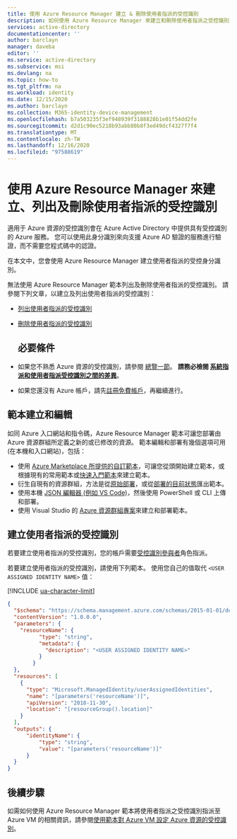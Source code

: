```yaml
---
title: 使用 Azure Resource Manager 建立 & 刪除使用者指派的受控識別
description: 如何使用 Azure Resource Manager 來建立和刪除使用者指派之受控識別的逐步指示。
services: active-directory
documentationcenter: ''
author: barclayn
manager: daveba
editor: ''
ms.service: active-directory
ms.subservice: msi
ms.devlang: na
ms.topic: how-to
ms.tgt_pltfrm: na
ms.workload: identity
ms.date: 12/15/2020
ms.author: barclayn
ms.collection: M365-identity-device-management
ms.openlocfilehash: b7a503235f3ef948939f3188828b1e01f54dd2fe
ms.sourcegitcommit: d2d1c90ec5218b93abb80b8f3ed49dcf4327f7f4
ms.translationtype: MT
ms.contentlocale: zh-TW
ms.lasthandoff: 12/16/2020
ms.locfileid: "97588619"
---
```

# <a name="create-list-and-delete-a-user-assigned-managed-identity-using-azure-resource-manager"></a>使用 Azure Resource Manager 來建立、列出及刪除使用者指派的受控識別


適用于 Azure 資源的受控識別會在 Azure Active Directory 中提供具有受控識別的 Azure 服務。 您可以使用此身分識別來向支援 Azure AD 驗證的服務進行驗證，而不需要您程式碼中的認證。 

在本文中，您會使用 Azure Resource Manager 建立使用者指派的受控身分識別。

無法使用 Azure Resource Manager 範本列出及刪除使用者指派的受控識別。  請參閱下列文章，以建立及列出使用者指派的受控識別：

- [列出使用者指派的受控識別](how-to-manage-ua-identity-cli.md#list-user-assigned-managed-identities)
- [刪除使用者指派的受控識別](how-to-manage-ua-identity-cli.md#delete-a-user-assigned-managed-identity)
  ## <a name="prerequisites"></a>必要條件

- 如果您不熟悉 Azure 資源的受控識別，請參閱 [總覽一節](overview.md)。 **請務必檢閱 [系統指派和使用者指派受控識別之間的差異](overview.md#managed-identity-types)**。
- 如果您還沒有 Azure 帳戶，請先[註冊免費帳戶](https://azure.microsoft.com/free/)，再繼續進行。

## <a name="template-creation-and-editing"></a>範本建立和編輯

如同 Azure 入口網站和指令碼，Azure Resource Manager 範本可讓您部署由 Azure 資源群組所定義之新的或已修改的資源。 範本編輯和部署有幾個選項可用 (在本機和入口網站)，包括：

- 使用 [Azure Marketplace 所提供的自訂範本](../../azure-resource-manager/templates/deploy-portal.md#deploy-resources-from-custom-template)，可讓您從頭開始建立範本，或根據現有的常用範本或[快速入門範本](https://azure.microsoft.com/documentation/templates/)來建立範本。
- 衍生自現有的資源群組，方法是從[原始部署](../../azure-resource-manager/management/manage-resource-groups-portal.md#export-resource-groups-to-templates)，或從[部署的目前狀態](../../azure-resource-manager/management/manage-resource-groups-portal.md#export-resource-groups-to-templates)匯出範本。
- 使用本機 [JSON 編輯器 (例如 VS Code)](../../azure-resource-manager/templates/quickstart-create-templates-use-the-portal.md)，然後使用 PowerShell 或 CLI 上傳和部署。
- 使用 Visual Studio 的 [Azure 資源群組專案](../../azure-resource-manager/templates/create-visual-studio-deployment-project.md)來建立和部署範本。 

## <a name="create-a-user-assigned-managed-identity"></a>建立使用者指派的受控識別 

若要建立使用者指派的受控識別，您的帳戶需要[受控識別參與者](../../role-based-access-control/built-in-roles.md#managed-identity-contributor)角色指派。

若要建立使用者指派的受控識別，請使用下列範本。 使用您自己的值取代 `<USER ASSIGNED IDENTITY NAME>` 值：

[!INCLUDE [ua-character-limit](~/includes/managed-identity-ua-character-limits.md)]

```json
{
  "$schema": "https://schema.management.azure.com/schemas/2015-01-01/deploymentTemplate.json#",
  "contentVersion": "1.0.0.0",
  "parameters": {
    "resourceName": {
          "type": "string",
          "metadata": {
            "description": "<USER ASSIGNED IDENTITY NAME>"
          }
        }
  },
  "resources": [
    {
      "type": "Microsoft.ManagedIdentity/userAssignedIdentities",
      "name": "[parameters('resourceName')]",
      "apiVersion": "2018-11-30",
      "location": "[resourceGroup().location]"
    }
  ],
  "outputs": {
      "identityName": {
          "type": "string",
          "value": "[parameters('resourceName')]"
      }
  }
}
```
## <a name="next-steps"></a>後續步驟

如需如何使用 Azure Resource Manager 範本將使用者指派之受控識別指派至 Azure VM 的相關資訊，請參閱[使用範本對 Azure VM 設定 Azure 資源的受控識別](qs-configure-template-windows-vm.md)。


